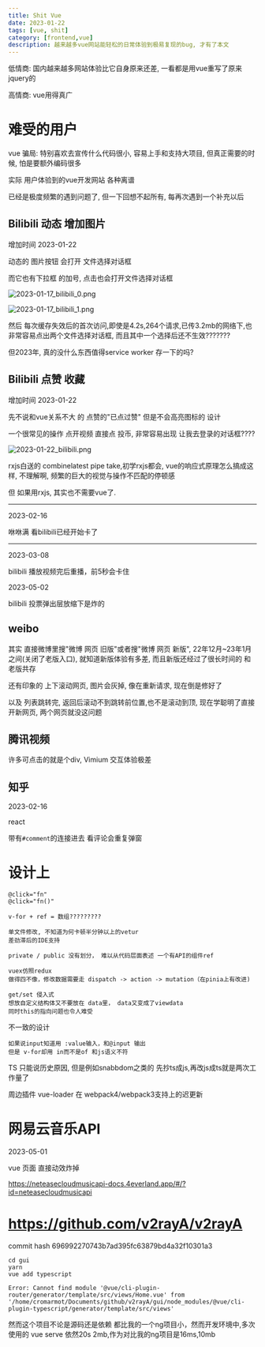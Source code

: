 ```yaml
---
title: Shit Vue
date: 2023-01-22
tags: [vue, shit]
category: [frontend,vue]
description: 越来越多vue网站能轻松的日常体验到极易复现的bug, 才有了本文
---
```


低情商: 国内越来越多网站体验比它自身原来还差, 一看都是用vue重写了原来jquery的

高情商: vue用得真广

# 难受的用户

vue 骗局: 特别喜欢去宣传什么代码很小, 容易上手和支持大项目, 但真正需要的时候, 怕是要额外编码很多

实际 用户体验到的vue开发网站 各种离谱

已经是极度频繁的遇到问题了, 但一下回想不起所有, 每再次遇到一个补充以后

## Bilibili 动态 增加图片

增加时间 2023-01-22

动态的 图片按钮 会打开 文件选择对话框

而它也有下拉框 的加号, 点击也会打开文件选择对话框

![2023-01-17_bilibili_0.png](/Blog/images/shit_vue/2023-01-17_bilibili_0.png)

![2023-01-17_bilibili_1.png](/Blog/images/shit_vue/2023-01-17_bilibili_1.png)

然后 每次缓存失效后的首次访问,即使是4.2s,264个请求,已传3.2mb的网络下,也非常容易点出两个文件选择对话框, 而且其中一个选择后还不生效???????

但2023年, 真的没什么东西值得service worker 存一下的吗?

## Bilibili 点赞 收藏

增加时间 2023-01-22

先不说和vue关系不大 的 点赞的"已点过赞" 但是不会高亮图标的 设计

一个很常见的操作 点开视频 直接点 投币, 非常容易出现 让我去登录的对话框????

![2023-01-22_bilibili.png](/Blog/images/shit_vue/2023-01-22_bilibili.png)

rxjs白送的 combinelatest pipe take,初学rxjs都会, vue的响应式原理怎么搞成这样, 不理解啊, 频繁的巨大的视觉与操作不匹配的停顿感

但 如果用rxjs, 其实也不需要vue了.

---

2023-02-16

咻咻满 看bilibili已经开始卡了

---

2023-03-08

bilibili 播放视频完后重播，前5秒会卡住

2023-05-02

bilibili 投票弹出层放缩下是炸的

## weibo

其实 直接微博里搜"微博 网页 旧版"或者搜"微博 网页 新版", 22年12月~23年1月之间(关闭了老版入口), 就知道新版体验有多差, 而且新版还经过了很长时间的 和老版共存

还有印象的 上下滚动网页, 图片会灰掉, 像在重新请求, 现在倒是修好了

以及 列表跳转完, 返回后滚动不到跳转前位置,也不是滚动到顶, 现在学聪明了直接开新网页, 两个网页就没这问题

## 腾讯视频

许多可点击的就是个div, Vimium 交互体验极差

## 知乎

2023-02-16

react

带有`#comment`的连接进去 看评论会重复弹窗

# 设计上

```
@click="fn"
@click="fn()"
```

```
v-for + ref = 数组?????????
```

```
单文件修改, 不知道为何卡顿半分钟以上的vetur
差劲滞后的IDE支持
```

```
private / public 没有划分， 难以从代码层面表述 一个有API的组件ref
```

```
vuex仿照redux
做得四不像，修改数据需要走 dispatch -> action -> mutation（在pinia上有改进)
```

```
get/set 侵入式
想放自定义结构体又不要放在 data里， data又变成了viewdata
同时this的指向问题也令人难受
```

不一致的设计

```
如果说input知道用 :value输入，和@input 输出
但是 v-for却用 in而不是of 和js语义不符
```

TS 只能说历史原因, 但是例如snabbdom之类的 先抄ts成js,再改js成ts就是两次工作量了

周边插件 vue-loader 在 webpack4/webpack3支持上的迟更新

# 网易云音乐API

2023-05-01

vue 页面 直接动效炸掉

https://neteasecloudmusicapi-docs.4everland.app/#/?id=neteasecloudmusicapi


# https://github.com/v2rayA/v2rayA

commit hash 696992270743b7ad395fc63879bd4a32f10301a3

```
cd gui
yarn
vue add typescript

Error: Cannot find module '@vue/cli-plugin-router/generator/template/src/views/Home.vue' from '/home/cromarmot/Documents/github/v2rayA/gui/node_modules/@vue/cli-plugin-typescript/generator/template/src/views'
```

然而这个项目不论是源码还是依赖 都比我的一个ng项目小，然而开发环境中,多次使用的 vue serve 依然20s 2mb,作为对比我的ng项目是16ms,10mb
